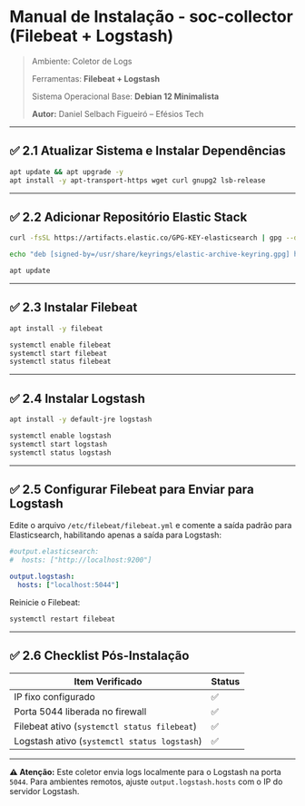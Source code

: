 # Manual de Instalação - soc-collector (Filebeat + Logstash)

> Ambiente: Coletor de Logs
> 
> Ferramentas: **Filebeat + Logstash**
> 
> Sistema Operacional Base: **Debian 12 Minimalista**
> 
>  **Autor:** Daniel Selbach Figueiró – Efésios Tech

---

## ✅ 2.1 Atualizar Sistema e Instalar Dependências

```bash
apt update && apt upgrade -y
apt install -y apt-transport-https wget curl gnupg2 lsb-release
```

---

## ✅ 2.2 Adicionar Repositório Elastic Stack

```bash
curl -fsSL https://artifacts.elastic.co/GPG-KEY-elasticsearch | gpg --dearmor -o /usr/share/keyrings/elastic-archive-keyring.gpg

echo "deb [signed-by=/usr/share/keyrings/elastic-archive-keyring.gpg] https://artifacts.elastic.co/packages/8.x/apt stable main" | tee /etc/apt/sources.list.d/elastic-8.x.list

apt update
```

---

## ✅ 2.3 Instalar Filebeat

```bash
apt install -y filebeat

systemctl enable filebeat
systemctl start filebeat
systemctl status filebeat
```

---

## ✅ 2.4 Instalar Logstash

```bash
apt install -y default-jre logstash

systemctl enable logstash
systemctl start logstash
systemctl status logstash
```

---

## ✅ 2.5 Configurar Filebeat para Enviar para Logstash
Edite o arquivo `/etc/filebeat/filebeat.yml` e comente a saída padrão para Elasticsearch, habilitando apenas a saída para Logstash:

```yaml
#output.elasticsearch:
#  hosts: ["http://localhost:9200"]

output.logstash:
  hosts: ["localhost:5044"]
```

Reinicie o Filebeat:

```bash
systemctl restart filebeat
```

---

## ✅ 2.6 Checklist Pós-Instalação

| Item Verificado                              | Status |
| -------------------------------------------- | ------ |
| IP fixo configurado                          | ✅      |
| Porta 5044 liberada no firewall              | ✅      |
| Filebeat ativo (`systemctl status filebeat`) | ✅      |
| Logstash ativo (`systemctl status logstash`) | ✅      |

---

**⚠️ Atenção:** Este coletor envia logs localmente para o Logstash na porta `5044`. Para ambientes remotos, ajuste `output.logstash.hosts` com o IP do servidor Logstash.
